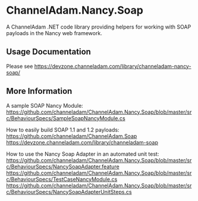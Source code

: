 # ChannelAdam.Nancy.Soap
A ChannelAdam .NET code library providing helpers for working with SOAP payloads in the Nancy web framework.

## Usage Documentation
Please see https://devzone.channeladam.com/library/channeladam-nancy-soap/

## More Information
A sample SOAP Nancy Module: https://github.com/channeladam/ChannelAdam.Nancy.Soap/blob/master/src/BehaviourSpecs/SampleSoapNancyModule.cs

How to easily build SOAP 1.1 and 1.2 payloads:
https://github.com/channeladam/ChannelAdam.Soap
https://devzone.channeladam.com/library/channeladam-soap

How to use the Nancy Soap Adapter in an automated unit test:
https://github.com/channeladam/ChannelAdam.Nancy.Soap/blob/master/src/BehaviourSpecs/NancySoapAdapter.feature
https://github.com/channeladam/ChannelAdam.Nancy.Soap/blob/master/src/BehaviourSpecs/TestCaseNancyModule.cs
https://github.com/channeladam/ChannelAdam.Nancy.Soap/blob/master/src/BehaviourSpecs/NancySoapAdapterUnitSteps.cs


